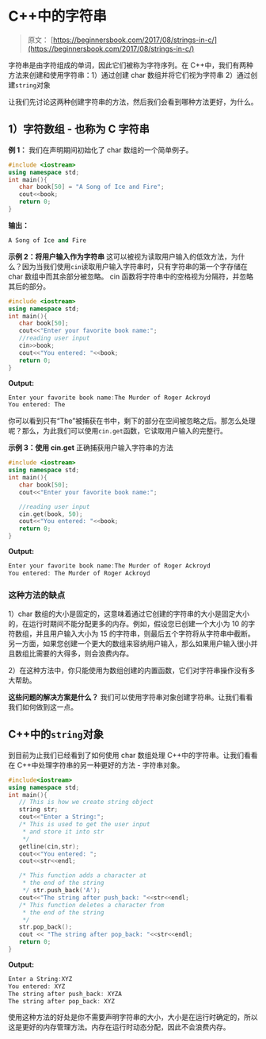 # C++中的字符串

> 原文： [https://beginnersbook.com/2017/08/strings-in-c/](https://beginnersbook.com/2017/08/strings-in-c/)

字符串是由字符组成的单词，因此它们被称为字符序列。在 C++中，我们有两种方法来创建和使用字符串：1）通过创建 char 数组并将它们视为字符串 2）通过创建`string`对象

让我们先讨论这两种创建字符串的方法，然后我们会看到哪种方法更好，为什么。

## 1）字符数组 - 也称为 C 字符串

**例 1：**
我们在声明期间初始化了 char 数组的一个简单例子。

```cpp
#include <iostream>
using namespace std;
int main(){
   char book[50] = "A Song of Ice and Fire";
   cout<<book;
   return 0;
}
```

**输出：**

```cpp
A Song of Ice and Fire
```

**示例 2：将用户输入作为字符串**
这可以被视为读取用户输入的低效方法，为什么？因为当我们使用`cin`读取用户输入字符串时，只有字符串的第一个字存储在 char 数组中而其余部分被忽略。 cin 函数将字符串中的空格视为分隔符，并忽略其后的部分。

```cpp
#include <iostream>
using namespace std;
int main(){
   char book[50];
   cout<<"Enter your favorite book name:";
   //reading user input
   cin>>book;
   cout<<"You entered: "<<book;
   return 0;
}
```

**Output:**

```cpp
Enter your favorite book name:The Murder of Roger Ackroyd
You entered: The
```

你可以看到只有“The”被捕获在书中，剩下的部分在空间被忽略之后。那怎么处理呢？那么，为此我们可以使用`cin.get`函数，它读取用户输入的完整行。

**示例 3：使用 cin.get** 正确捕获用户输入字符串的方法

```cpp
#include <iostream>
using namespace std;
int main(){
   char book[50];
   cout<<"Enter your favorite book name:";

   //reading user input
   cin.get(book, 50);
   cout<<"You entered: "<<book;
   return 0;
}
```

**Output:**

```cpp
Enter your favorite book name:The Murder of Roger Ackroyd
You entered: The Murder of Roger Ackroyd
```

### 这种方法的缺点

1）char 数组的大小是固定的，这意味着通过它创建的字符串的大小是固定大小的，在运行时期间不能分配更多的内存。例如，假设您已创建一个大小为 10 的字符数组，并且用户输入大小为 15 的字符串，则最后五个字符将从字符串中截断。
另一方面，如果您创建一个更大的数组来容纳用户输入，那么如果用户输入很小并且数组比需要的大得多，则会浪费内存。

2）在这种方法中，你只能使用为数组创建的内置函数，它们对字符串操作没有多大帮助。

**这些问题的解决方案是什么？**
我们可以使用字符串对象创建字符串。让我们看看我们如何做到这一点。

## C++中的`string`对象

到目前为止我们已经看到了如何使用 char 数组处理 C++中的字符串。让我们看看在 C++中处理字符串的另一种更好的方法 - 字符串对象。

```cpp
#include<iostream>
using namespace std;
int main(){
   // This is how we create string object
   string str;
   cout<<"Enter a String:";
   /* This is used to get the user input
    * and store it into str
    */
   getline(cin,str);
   cout<<"You entered: ";
   cout<<str<<endl;

   /* This function adds a character at
    * the end of the string
    */ str.push_back('A');
   cout<<"The string after push_back: "<<str<<endl;
   /* This function deletes a character from
    * the end of the string
    */
   str.pop_back();
   cout << "The string after pop_back: "<<str<<endl;
   return 0;
}
```

**Output:**

```cpp
Enter a String:XYZ
You entered: XYZ
The string after push_back: XYZA
The string after pop_back: XYZ
```

使用这种方法的好处是你不需要声明字符串的大小，大小是在运行时确定的，所以这是更好的内存管理方法。内存在运行时动态分配，因此不会浪费内存。